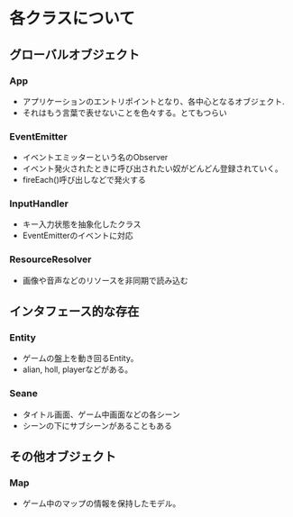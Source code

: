 # 各クラスについて

## グローバルオブジェクト

### App

* アプリケーションのエントリポイントとなり、各中心となるオブジェクト.
* それはもう言葉で表せないことを色々する。とてもつらい

### EventEmitter

* イベントエミッターという名のObserver
* イベント発火されたときに呼び出されたい奴がどんどん登録されていく。
* fireEach()呼び出しなどで発火する

### InputHandler

* キー入力状態を抽象化したクラス
* EventEmitterのイベントに対応

### ResourceResolver

* 画像や音声などのリソースを非同期で読み込む

## インタフェース的な存在

### Entity

* ゲームの盤上を動き回るEntity。
* alian, holl, playerなどがある。

### Seane

* タイトル画面、ゲーム中画面などの各シーン
* シーンの下にサブシーンがあることもある

## その他オブジェクト

### Map

* ゲーム中のマップの情報を保持したモデル。
